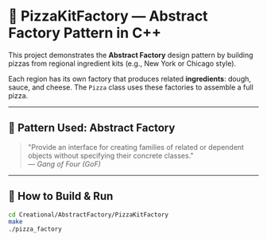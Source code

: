 # 🍕 PizzaKitFactory — Abstract Factory Pattern in C++

This project demonstrates the **Abstract Factory** design pattern by building pizzas from regional ingredient kits (e.g., New York or Chicago style).

Each region has its own factory that produces related **ingredients**: dough, sauce, and cheese. The `Pizza` class uses these factories to assemble a full pizza.

---

## 🧠 Pattern Used: Abstract Factory

> "Provide an interface for creating families of related or dependent objects without specifying their concrete classes."  
> — *Gang of Four (GoF)*

---

## 🚀 How to Build & Run
```bash
cd Creational/AbstractFactory/PizzaKitFactory
make
./pizza_factory
